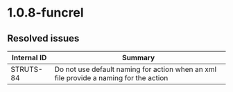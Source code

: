 # 1.0.8-funcrel

## Resolved issues

| Internal ID | Summary |
| ----------- | ------- |
| STRUTS-84 | Do not use default naming for action when an xml file provide a naming for the action |

